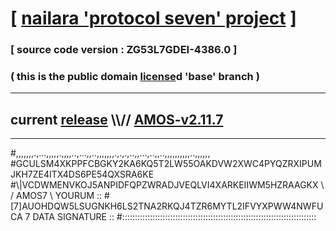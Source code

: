 
# [ [nailara 'protocol seven' project](http://nailara.network/) ]

### [ source code version : ZG53L7GDEI-4386.0 ]

### ( this is the public domain [license](../license)d 'base' branch )
---
## current [release](https://github.com/nailara-technologies/protocol-7/releases) \\\\// [AMOS-v2.11.7](https://github.com/nailara-technologies/protocol-7/releases/tag/AMOS-v2.11.7)
---

#,,,,,,,.,...,,,,,.,,,,..,...,,..,,,,,,,.,.,.,..,,...,..,,..,,,,,,,,,,..,,,,,,
#GCULSM4XKPPFCBGKY2KA6KQ5T2LW55OAKDVW2XWC4PYQZRXIPUMJKH7ZE4ITX4DS6PE54QXSRA6KE
#\\\|VCDWMENVKOJ5ANPIDFQPZWRADJVEQLVI4XARKEIIWM5HZRAAGKX \ / AMOS7 \ YOURUM ::
#\[7]AUOHDQW5LSUGNKH6LS2TNA2RKQJ4TZR6MYTL2IFVYXPWW4NWFUCA 7  DATA SIGNATURE ::
#:::::::::::::::::::::::::::::::::::::::::::::::::::::::::::::::::::::::::::::
